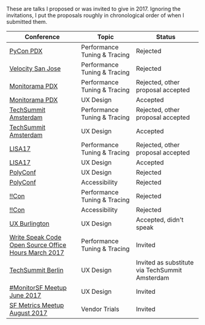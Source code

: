 These are talks I proposed or was invited to give in 2017. Ignoring the invitations, I put the proposals roughly in chronological order of when I submitted them.

| Conference | Topic | Status |
| ---------- | ----- | ------ |
| [PyCon PDX](https://github.com/amyngyn/cfp/blob/master/2017/PyCon%20PDX%202017%20-%20Performance%20Tuning.md) | Performance Tuning & Tracing | Rejected |
| [Velocity San Jose](https://github.com/amyngyn/cfp/blob/master/2017/Velocity%20San%20Jose%202017%20-%20Performance%20Tuning.md) | Performance Tuning & Tracing | Rejected |
| [Monitorama PDX](https://github.com/amyngyn/cfp/blob/master/2017/Monitorama%20PDX%202017%20-%20Performance%20Tuning.md) | Performance Tuning & Tracing | Rejected, other proposal accepted |
| [Monitorama PDX](https://github.com/amyngyn/cfp/blob/master/2017/Monitorama%20PDX%202017%20-%20UX%20Design.md) | UX Design | Accepted |
| [TechSummit Amsterdam](https://github.com/amyngyn/cfp/blob/master/2017/TechSummit%20Amsterdam%202017%20-%20Performance%20Tuning.md) | Performance Tuning & Tracing | Rejected, other proposal accepted |
| [TechSummit Amsterdam](https://github.com/amyngyn/cfp/blob/master/2017/TechSummit%20Amsterdam%202017%20-%20UX%20Design.md) | UX Design | Accepted |
| [LISA17](https://github.com/amyngyn/cfp/blob/master/2017/LISA17%20-%20Performance%20Tuning.md) | Performance Tuning & Tracing | Rejected, other proposal accepted |
| [LISA17](https://github.com/amyngyn/cfp/blob/master/2017/LISA17%20-%20UX%20Design.md) | UX Design| Accepted |
| [PolyConf](https://github.com/amyngyn/cfp/blob/master/2017/PolyConf%20-%20UX%20Design.md) | UX Design | Rejected |
| [PolyConf](https://github.com/amyngyn/cfp/blob/master/2017/PolyConf%20-%20Accessibility.md) | Accessibility | Rejected |
| [!!Con](https://github.com/amyngyn/cfp/blob/master/2017/!!Con%20-%20Pinpoint.md) | Performance Tuning & Tracing | Rejected |
| [!!Con](https://github.com/amyngyn/cfp/blob/master/2017/!!Con%20-%20Accessibility.md) | Accessibility | Rejected |
| [UX Burlington](https://github.com/amyngyn/cfp/blob/master/2017/UX%20Burlington%20-%20UX%20Design.md) | UX Design | Accepted, didn't speak |
| [Write Speak Code Open Source Office Hours March 2017](https://github.com/amyngyn/cfp/blob/master/2017/Write%20Speak%20Code%20Open%20Source%20Hours%20March%202017%20-%20Performance%20Tuning.md) | Performance Tuning & Tracing | Invited |
| [TechSummit Berlin](https://github.com/amyngyn/cfp/blob/master/2017/TechSummit%20Berlin%20-%20UX%20Design.md) | UX Design | Invited as substitute via TechSummit Amsterdam |
| [#MonitorSF Meetup June 2017](https://github.com/amyngyn/cfp/blob/master/2017/%23MonitorSF%20June%202017%20Meetup%20-%20UX%20Design.md) | UX Design | Invited |
| [SF Metrics Meetup August 2017](https://github.com/amyngyn/cfp/blob/master/2017/SF%20Metrics%20Meetup%20August%202017%20-%20Vendor%20Evaluation.md) | Vendor Trials | Invited |
